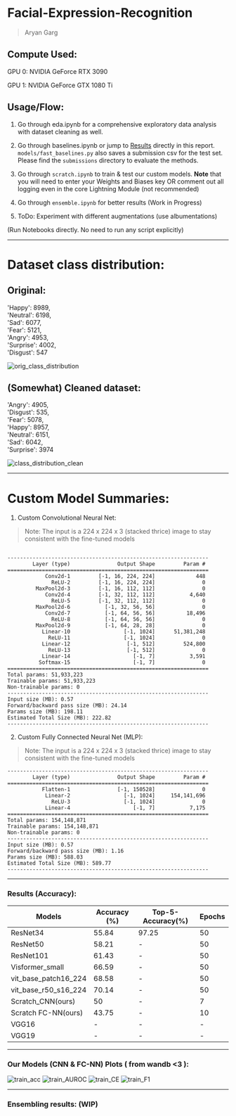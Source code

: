 # Facial-Expression-Recognition

> Aryan Garg   


## Compute Used:

GPU 0: NVIDIA GeForce RTX 3090     

GPU 1: NVIDIA GeForce GTX 1080 Ti 

## Usage/Flow:

1. Go through eda.ipynb for a comprehensive exploratory data analysis with dataset cleaning as well.

2. Go through baselines.ipynb or jump to [Results](#results-accuracy) directly in this report. `models/fast_baselines.py` also saves a submission csv for the test set. Please find the `submissions` directory to evaluate the methods.

3. Go through `scratch.ipynb` to train & test our custom models. **Note** that you will need to enter your Weights and Biases key OR comment out all logging even in the core Lightning Module (not recommended)

4. Go through `ensemble.ipynb` for better results (Work in Progress)

5. ToDo: Experiment with different augmentations (use albumentations)

   
(Run Notebooks directly. No need to run any script explicitly)


---       

# Dataset class distribution:  

## Original:

'Happy': 8989,    
'Neutral': 6198,    
'Sad': 6077,    
'Fear': 5121,    
'Angry': 4953,    
'Surprise': 4002,    
'Disgust': 547    
   
![orig_class_distribution](class_orig.png)

## (Somewhat) Cleaned dataset:

'Angry': 4905,    
'Disgust': 535,    
'Fear': 5078,    
'Happy': 8957,   
'Neutral': 6151,    
'Sad': 6042,    
'Surprise': 3974    

![class_distribution_clean](class_clean.png)

---
# Custom Model Summaries:

1. Custom Convolutional Neural Net:

> Note: The input is a 224 x 224 x 3 (stacked thrice) image to stay consistent with the fine-tuned models

```

----------------------------------------------------------------
        Layer (type)               Output Shape         Param #
================================================================
            Conv2d-1         [-1, 16, 224, 224]             448
              ReLU-2         [-1, 16, 224, 224]               0
         MaxPool2d-3         [-1, 16, 112, 112]               0
            Conv2d-4         [-1, 32, 112, 112]           4,640
              ReLU-5         [-1, 32, 112, 112]               0
         MaxPool2d-6           [-1, 32, 56, 56]               0
            Conv2d-7           [-1, 64, 56, 56]          18,496
              ReLU-8           [-1, 64, 56, 56]               0
         MaxPool2d-9           [-1, 64, 28, 28]               0
           Linear-10                 [-1, 1024]      51,381,248
             ReLU-11                 [-1, 1024]               0
           Linear-12                  [-1, 512]         524,800
             ReLU-13                  [-1, 512]               0
           Linear-14                    [-1, 7]           3,591
          Softmax-15                    [-1, 7]               0
================================================================
Total params: 51,933,223
Trainable params: 51,933,223
Non-trainable params: 0
----------------------------------------------------------------
Input size (MB): 0.57
Forward/backward pass size (MB): 24.14
Params size (MB): 198.11
Estimated Total Size (MB): 222.82
----------------------------------------------------------------

```

2. Custom Fully Connected Neural Net (MLP):

> Note: The input is a 224 x 224 x 3 (stacked thrice) image to stay consistent with the fine-tuned models

```
----------------------------------------------------------------
        Layer (type)               Output Shape         Param #
================================================================
           Flatten-1               [-1, 150528]               0
            Linear-2                 [-1, 1024]     154,141,696
              ReLU-3                 [-1, 1024]               0
            Linear-4                    [-1, 7]           7,175
================================================================
Total params: 154,148,871
Trainable params: 154,148,871
Non-trainable params: 0
----------------------------------------------------------------
Input size (MB): 0.57
Forward/backward pass size (MB): 1.16
Params size (MB): 588.03
Estimated Total Size (MB): 589.77
----------------------------------------------------------------
```

---

### Results (Accuracy):

| Models               | Accuracy (%)| Top-5-Accuracy(%)| Epochs |
|----------------------|-------------|------------------|--------|
| ResNet34             | 55.84       |       97.25      | 50     |
| ResNet50             | 58.21       |        -         | 50     |
| ResNet101            | 61.43       |        -         | 50     |
| Visformer_small      | 66.59       |        -         | 50     |
| vit_base_patch16_224 | 68.58       |        -         | 50     |
| vit_base_r50_s16_224 | 70.14       |        -         | 50     |
| Scratch_CNN(ours)    | 50          |        -         | 7      |
| Scratch FC-NN(ours)  | 43.75       |        -         | 10     |
| VGG16                | -           |        -         | -      |
| VGG19                | -           |        -         | -      |

---   

### Our Models (CNN & FC-NN) Plots ( from wandb <3 ):

![train_acc](train_acc_MMU.png)
![train_AUROC](train_AUROC_MMU.png)
![train_CE](train_CE_MMU.png)
![train_F1](train_F1_MMU.png)

---   

### Ensembling results: (WIP)
